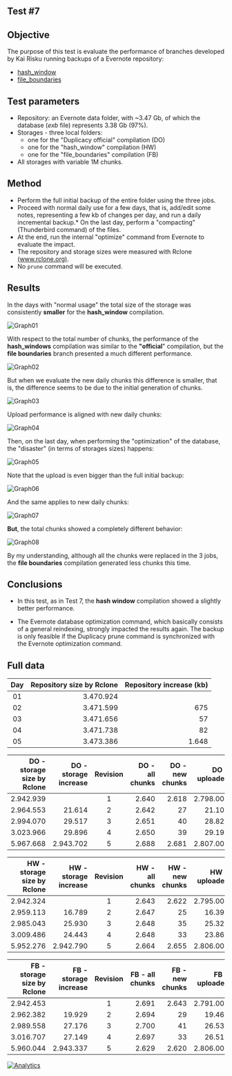 ## Test #7

## Objective

The purpose of this test is evaluate the performance of branches developed by Kai Risku running backups of a Evernote repository:

* [hash_window](https://github.com/kairisku/duplicacy/tree/hash_window)
* [file_boundaries](https://github.com/kairisku/duplicacy/tree/file_boundaries)

## Test parameters

* Repository: an Evernote data folder, with ~3.47 Gb, of which the database (*exb* file) represents 3.38 Gb (97%).
* Storages - three local folders:
	* one for the "Duplicacy official" compilation (DO)
	* one for the "hash_window" compilation (HW)
	* one for the "file_boundaries" compilation (FB)
* All storages with variable 1M chunks.
	
## Method

* Perform the full initial backup of the entire folder using the three jobs.
* Proceed with normal daily use for a few days, that is, add/edit some notes, representing a few kb of changes per day, and run a daily incremental backup.* On the last day, perform a "compacting" (Thunderbird command) of the files.
* At the end, run the internal "optimize" command from Evernote to evaluate the impact.
* The repository and storage sizes were measured with Rclone [(www.rclone.org)](http://www.rclone.org).
* No ```prune``` command will be executed.

## Results

In the days with "normal usage" the total size of the storage was consistently **smaller** for the **hash_window** compilation.

![Graph01][1]

With respect to the total number of chunks, the performance of the **hash_windows** compilation was similar to the **"official**" compilation, but the **file boundaries** branch presented a much different performance.

![Graph02][2]

But when we evaluate the new daily chunks this difference is smaller, that is, the difference seems to be due to the initial generation of chunks.

![Graph03][3]

Upload performance is aligned with new daily chunks:

![Graph04][4]

Then, on the last day, when performing the "optimization" of the database, the "disaster" (in terms of storages sizes) happens:

![Graph05][5]

Note that the upload is even bigger than the full initial backup:

![Graph06][6]

And the same applies to new daily chunks:

![Graph07][7]

**But**, the total chunks showed a completely different behavior:

![Graph08][8]

By my understanding, although all the chunks were replaced in the 3 jobs, the **file boundaries** compilation generated less chunks this time.

## Conclusions

* In this test, as in Test 7, the **hash window** compilation showed a slightly better performance.

* The Evernote database optimization command, which basically consists of a general reindexing, strongly impacted the results again. The backup is only feasible if the Duplicacy prune command is synchronized with the Evernote optimization command.

## 

  [1]: https://raw.githubusercontent.com/TowerBR/backup_software_testing/master/images/test08/graph01.png
  [2]: https://raw.githubusercontent.com/TowerBR/backup_software_testing/master/images/test08/graph02.png
  [3]: https://raw.githubusercontent.com/TowerBR/backup_software_testing/master/images/test08/graph03.png  
  [4]: https://raw.githubusercontent.com/TowerBR/backup_software_testing/master/images/test08/graph04.png  
  [5]: https://raw.githubusercontent.com/TowerBR/backup_software_testing/master/images/test08/graph05.png  
  [6]: https://raw.githubusercontent.com/TowerBR/backup_software_testing/master/images/test08/graph06.png    
  [7]: https://raw.githubusercontent.com/TowerBR/backup_software_testing/master/images/test08/graph07.png   
  [8]: https://raw.githubusercontent.com/TowerBR/backup_software_testing/master/images/test08/graph08.png     

  ## Full data

| Day | Repository   size     by Rclone | Repository   increase     (kb) |
|:---:|--------------------------------:|-------------------------------:|
|  01 |                       3.470.924 |                                |
|  02 |                       3.471.599 |                            675 |
|  03 |                       3.471.656 |                             57 |
|  04 |                       3.471.738 |                             82 |
|  05 |                       3.473.386 |                          1.648 |

| DO - storage size by Rclone | DO - storage increase | Revision | DO - all chunks | DO - new chunks | DO - uploaded | backup time - Complete (1M VAR) |
|----------------------------:|----------------------:|:--------:|----------------:|----------------:|--------------:|--------------------------------:|
|                   2.942.939 |                       |     1    |           2.640 |           2.618 |     2.798.000 |              05:17              |
|                   2.964.553 |                21.614 |     2    |           2.642 |              27 |        21.107 |              01:07              |
|                   2.994.070 |                29.517 |     3    |           2.651 |              40 |        28.824 |              01:46              |
|                   3.023.966 |                29.896 |     4    |           2.650 |              39 |        29.194 |              01:32              |
|                   5.967.668 |             2.943.702 |     5    |           2.688 |           2.681 |     2.807.000 |              04:16              |
  
| HW - storage size by Rclone | HW - storage increase | Revision | HW - all chunks | HW - new chunks | HW - uploaded | backup time - DB (1M FIX) |
|----------------------------:|----------------------:|:--------:|----------------:|----------------:|--------------:|--------------------------:|
|                   2.942.324 |                       |     1    |           2.643 |           2.622 |     2.795.000 |           04:41           |
|                   2.959.113 |                16.789 |     2    |           2.647 |              25 |        16.395 |           01:22           |
|                   2.985.043 |                25.930 |     3    |           2.648 |              35 |        25.321 |           01:32           |
|                   3.009.486 |                24.443 |     4    |           2.648 |              33 |        23.869 |           01:30           |
|                   5.952.276 |             2.942.790 |     5    |           2.664 |           2.655 |     2.806.000 |           06:20           |  

| FB - storage size by Rclone | FB - storage increase | Revision | FB - all chunks | FB - new chunks | FB - uploaded | backup time - DB (1M FIX) |
|----------------------------:|----------------------:|:--------:|----------------:|----------------:|--------------:|--------------------------:|
|                   2.942.453 |                       |     1    |           2.691 |           2.643 |     2.791.000 |           03:17           |
|                   2.962.382 |                19.929 |     2    |           2.694 |              29 |        19.461 |           01:07           |
|                   2.989.558 |                27.176 |     3    |           2.700 |              41 |        26.538 |           01:22           |
|                   3.016.707 |                27.149 |     4    |           2.697 |              33 |        26.511 |           01:17           |
|                   5.960.044 |             2.943.337 |     5    |           2.629 |           2.620 |     2.806.000 |           04:38           |  
  
[![Analytics](https://ga-beacon.appspot.com/UA-113708097-1/test_08?pixel)](https://github.com/igrigorik/ga-beacon)
